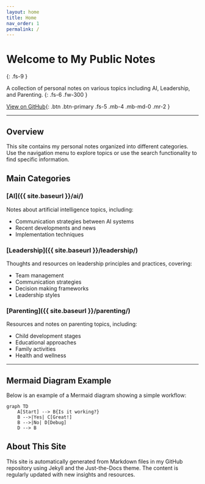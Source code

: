 ```yaml
---
layout: home
title: Home
nav_order: 1
permalink: /
---
```


# Welcome to My Public Notes
{: .fs-9 }

A collection of personal notes on various topics including AI, Leadership, and Parenting.
{: .fs-6 .fw-300 }

[View on GitHub](https://github.com/felipepimentel/my-public-notes){: .btn .btn-primary .fs-5 .mb-4 .mb-md-0 .mr-2 }

---

## Overview

This site contains my personal notes organized into different categories. Use the navigation menu to explore topics or use the search functionality to find specific information.

## Main Categories

### [AI]({{ site.baseurl }}/ai/)

Notes about artificial intelligence topics, including:
- Communication strategies between AI systems
- Recent developments and news
- Implementation techniques

### [Leadership]({{ site.baseurl }}/leadership/)

Thoughts and resources on leadership principles and practices, covering:
- Team management
- Communication strategies
- Decision making frameworks
- Leadership styles

### [Parenting]({{ site.baseurl }}/parenting/)

Resources and notes on parenting topics, including:
- Child development stages
- Educational approaches
- Family activities
- Health and wellness

---

## Mermaid Diagram Example

Below is an example of a Mermaid diagram showing a simple workflow:

```mermaid
graph TD
    A[Start] --> B{Is it working?}
    B -->|Yes| C[Great!]
    B -->|No| D[Debug]
    D --> B
```

## About This Site

This site is automatically generated from Markdown files in my GitHub repository using Jekyll and the Just-the-Docs theme. The content is regularly updated with new insights and resources. 